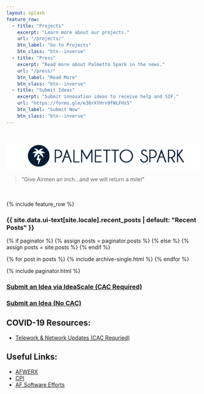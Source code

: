 ```yaml
---
layout: splash
feature_row:
  - title: "Projects"
    excerpt: "Learn more about our projects."
    url: "/projects/"
    btn_label: "Go to Projects"
    btn_class: "btn--inverse"
  - title: "Press"
    excerpt: "Read more about Palmetto Spark in the news."
    url: "/press/"
    btn_label: "Read More"
    btn_class: "btn--inverse"
  - title: "Submit Ideas"
    excerpt: "Submit innovation ideas to receive help and SIF."
    url: "https://forms.gle/e38rXYHrn9fWLFHs5"
    btn_label: "Submit Now"
    btn_class: "btn--inverse"
---
```

  
<br /><br />
![Your base needs you ... to submit your ideas](NEWheader.png)
> "Give Airmen an inch...and we will return a mile!" 


<br /><br />
{% include feature_row %} 
  
<h3 class="archive__subtitle">{{ site.data.ui-text[site.locale].recent_posts | default: "Recent Posts" }}</h3>

{% if paginator %}
  {% assign posts = paginator.posts %}
{% else %}
  {% assign posts = site.posts %}
{% endif %}

{% for post in posts %}
  {% include archive-single.html %}
{% endfor %}

{% include paginator.html %}
### [Submit an Idea via IdeaScale (CAC Required)](https://usaf.ideascalegov.com/a/ideas/recent/campaign-filter/byids/campaigns/143/stage/unspecified)
### [Submit an Idea (No CAC)](https://forms.gle/e38rXYHrn9fWLFHs5) 

## COVID-19 Resources:
* [Telework & Network Updates (CAC Requried)](https://www.my.af.mil/gcss-af/USAF/ep/globalTab.do?channelPageId=sE66807CD6D089CAC016D1CE8DE3E003C)

## Useful Links:
* [AFWERX](https://afwerx.af.mil)
* [CPI](https://static.e-publishing.af.mil/production/1/saf_mg/publication/afi38-401/afi38-401.pdf)
* [AF Software Efforts](https://software.af.mil)
